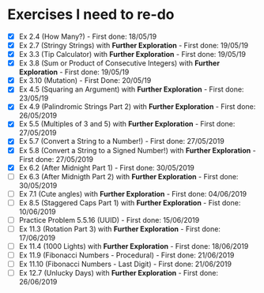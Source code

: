 # Exercises I need to re-do

- [x] Ex 2.4 (How Many?) - First done: 18/05/19
- [x] Ex 2.7 (Stringy Strings) with **Further Exploration** - First done: 19/05/19
- [x] Ex 3.3 (Tip Calculator) with **Further Exploration** - First done: 19/05/19
- [x] Ex 3.8 (Sum or Product of Consecutive Integers) with **Further Exploration** - First done: 19/05/19
- [x] Ex 3.10 (Mutation) - First Done: 20/05/19
- [x] Ex 4.5 (Squaring an Argument) with **Further Exploration** - First done: 23/05/19
- [x] Ex 4.9 (Palindromic Strings Part 2) with **Further Exploration** - First done: 26/05/2019
- [x] Ex 5.5 (Multiples of 3 and 5) with **Further Exploration** - First done: 27/05/2019
- [x] Ex 5.7 (Convert a String to a Number!) - First done: 27/05/2019
- [x] Ex 5.8 (Convert a String to a Signed Number!) with **Further Exploration** - First done: 27/05/2019
- [x] Ex 6.2 (After Midnight Part 1) - First done: 30/05/2019
- [ ] Ex 6.3 (After Midnigth Part 2) with **Further Exploration** - First done: 30/05/2019
- [ ] Ex 7.1 (Cute angles) with **Further Exploration** - First done: 04/06/2019
- [ ] Ex 8.5 (Staggered Caps Part 1) with **Further Exploration** - Fist done: 10/06/2019
- [ ] Practice Problem 5.5.16 (UUID) - First done: 15/06/2019
- [ ] Ex 11.3 (Rotation Part 3) with **Further Exploration** - First done: 17/06/2019
- [ ] Ex 11.4 (1000 Lights) with **Further Exploration** - First done: 18/06/2019
- [ ] Ex 11.9 (Fibonacci Numbers - Procedural) - First done: 21/06/2019
- [ ] Ex 11.10 (Fibonacci Numbers - Last Digit) - First done: 21/06/2019
- [ ] Ex 12.7 (Unlucky Days) with **Further Exploration** - First done: 26/06/2019